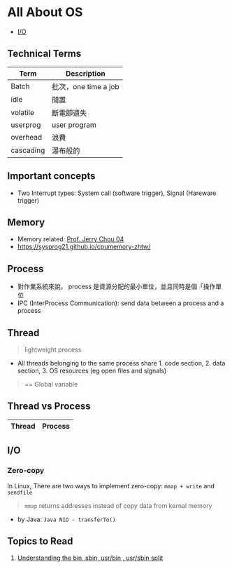 # All About OS

- [I/O](#io)

## Technical Terms

| Term | Description |
| ---- | ----------- |
| Batch | 批次，one time a job |
| idle |  閒置 |
| volatile | 斷電即遺失 |
| userprog | user program |
| overhead | 浪費 |
| cascading | 瀑布般的 |

## Important concepts

- Two Interrupt types: System call (software trigger), Signal (Hareware trigger)

## Memory

- Memory related: [Prof. Jerry Chou 04](./10510prof-jerry-chou-OS/04/README.md)
- https://sysprog21.github.io/cpumemory-zhtw/


## Process

- 對作業系統來說， process 是資源分配的最小單位，並且同時是個「操作單位
- IPC (InterProcess Communication): send data between a process and a process

## Thread

> lightweight process

- All threads belonging to the same process share 1. code section, 2. data section, 3. OS resources (eg open files and signals)

> == Global variable

## Thread vs Process

| Thread | Process |
| ------ | ------- |

## I/O

### Zero-copy 

In Linux, There are two ways to implement zero-copy: `mmap + write` and `sendfile`

> `mmap` returns addresses instead of copy data from kernal memory

- by Java: `Java NIO - transferTo()`


## Topics to Read

1. [Understanding the bin, sbin, usr/bin , usr/sbin split](http://lists.busybox.net/pipermail/busybox/2010-December/074114.html)
